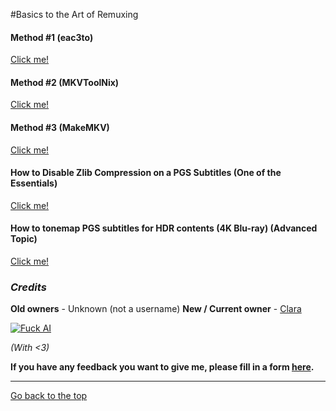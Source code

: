 #Basics to the Art of Remuxing

#### Method #1 (eac3to)
[Click me!](remuxing_1)
#### Method #2 (MKVToolNix)
[Click me!](remuxing_2)
#### Method #3 (MakeMKV)
[Click me!](remuxing_3)

#### How to Disable Zlib Compression on a PGS Subtitles (One of the Essentials)
[Click me!](pgs-subs_1)

#### How to tonemap PGS subtitles for HDR contents (4K Blu-ray) (Advanced Topic)
[Click me!](pgs-subs_2)

### *Credits*
**Old owners** - Unknown (not a username)
**New / Current owner** - [Clara](/claraiscute)

[![Fuck AI](https://files.catbox.moe/os5g6k.png)](https://notbyai.fyi)

*(With <3)*

**If you have any feedback you want to give me, please fill in a form [here](https://formulaer.com/f/aa502b70-f46d-4e81-98a2-bd6b2de24540).**

*************

[Go back to the top](#basics-to-the-art-of-remuxing)
